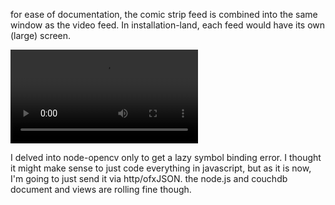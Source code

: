 for ease of documentation, the comic strip feed is combined into the same window as the video feed.
In installation-land, each feed would have its own (large) screen.

![](https://raw.github.com/cindyloo/devart-template/master/project_images/storyplaceme_luke.mov)

I delved into node-opencv only to get a lazy symbol binding error.  I thought it might make sense
to just code everything in javascript, but as it is now, I'm going to just send it via http/ofxJSON.
the node.js and couchdb document and views are rolling fine though.
